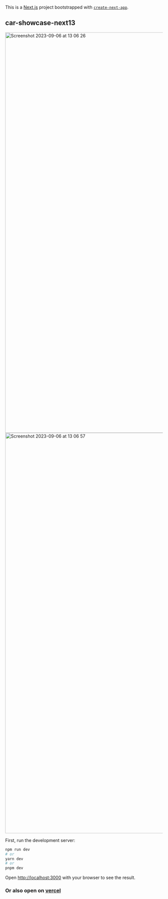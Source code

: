 This is a [Next.js](https://nextjs.org/) project bootstrapped with [`create-next-app`](https://github.com/vercel/next.js/tree/canary/packages/create-next-app).

## car-showcase-next13


<img width="1280" alt="Screenshot 2023-09-06 at 13 06 26" src="https://github.com/ayfan1/car-showcase-next13/assets/117119115/3113451d-d658-4355-8675-45fca6c9a330">

<img width="1280" alt="Screenshot 2023-09-06 at 13 06 57" src="https://github.com/ayfan1/car-showcase-next13/assets/117119115/127133df-be68-47e9-a7d9-933ac38afa87">



First, run the development server:

```bash
npm run dev
# or
yarn dev
# or
pnpm dev
```

Open [http://localhost:3000](http://localhost:3000) with your browser to see the result.



### Or also open on [vercel](https://car-showcase-next13-kappa.vercel.app/)



